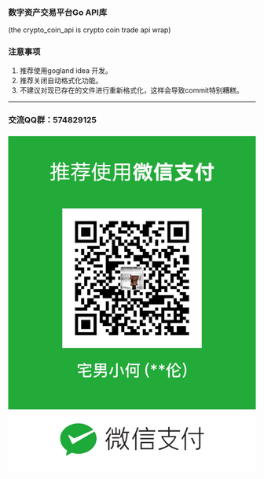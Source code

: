 ### 数字资产交易平台Go API库
(the crypto_coin_api is crypto coin trade api wrap)   

### 注意事项
1. 推荐使用gogland idea 开发。
2. 推荐关闭自动格式化功能。
3. 不建议对现已存在的文件进行重新格式化，这样会导致commit特别糟糕。

-----------------
### 交流QQ群：574829125

### 

![](https://raw.githubusercontent.com/openbtc/RobotEa/dev/wx_pay.JPG)
